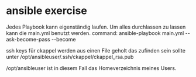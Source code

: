 # ansible exercise
Jedes Playbook kann eigenständig laufen. Um alles durchlassen zu lassen kann
die main.yml benutzt werden.
command: ansible-playbook main.yml --ask-become-pass --become

ssh keys für ckappel werden aus einen File geholt das zufinden sein sollte unter
/opt/ansibleuser/.ssh/ckappel/ckappel_rsa.pub

/opt/ansibleuser ist in diesem Fall das Homeverzeichnis meines Users.

